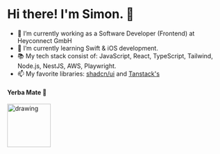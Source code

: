# Hi there! I'm Simon. 👋 



- 🔭 I’m currently working as a Software Developer (Frontend) at Heyconnect GmbH
- 🌱 I’m currently learning Swift & iOS development.
- 📚 My tech stack consist of: JavaScript, React, TypeScript, Tailwind, Node.js, NestJS, AWS, Playwright.
- 📫 My favorite libraries: [shadcn/ui](https://ui.shadcn.com) and [Tanstack's](https://tanstack.com)

#### Yerba Mate 🧉
<img src="https://github.com/SzymonMatynia/SzymonMatynia/assets/31554149/e7026f5d-795d-4594-942e-18513eee70c6" alt="drawing" width="100"/>

